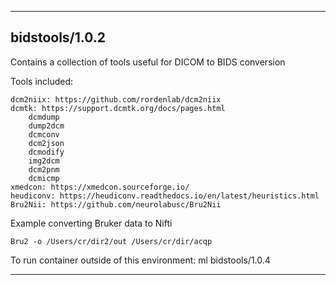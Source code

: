 
----------------------------------
## bidstools/1.0.2 ##
Contains a collection of tools useful for DICOM to BIDS conversion

Tools included:
```
dcm2niix: https://github.com/rordenlab/dcm2niix
dcmtk: https://support.dcmtk.org/docs/pages.html
    dcmdump
    dump2dcm
    dcmconv
    dcm2json
    dcmodify
    img2dcm
    dcm2pnm
    dcmicmp
xmedcon: https://xmedcon.sourceforge.io/
heudiconv: https://heudiconv.readthedocs.io/en/latest/heuristics.html
Bru2Nii: https://github.com/neurolabusc/Bru2Nii
```

Example converting Bruker data to Nifti
```
Bru2 -o /Users/cr/dir2/out /Users/cr/dir/acqp
```

To run container outside of this environment: ml bidstools/1.0.4

----------------------------------

